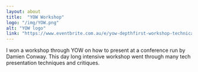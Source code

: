 ```yaml
---
layout: about
title:  "YOW Workshop"
logo: "/img/YOW.png"
alt: "YOW logo"
link: "https://www.eventbrite.com.au/e/yow-depthfirst-workshop-technical-presentation-with-damian-conway-tickets-15990610346?ref=ebapi"
---
```

I won a workshop through YOW on how to present at a conference run by Damien Conway. This day long intensive workshop went through many tech presentation techniques and critiques.
